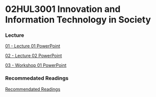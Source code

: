 # 02HUL3001 Innovation and Information Technology in Society

### Lecture

[01 - Lecture 01 PowerPoint](https://ctihe-my.sharepoint.com/:b:/g/personal/garrickho_tutor_hkct_edu_hk/EQtGEVTwbVlLgiVlqA02zRkBuRbR8ME1j-bPMBAg5qjfRw)

[02 - Lecture 02 PowerPoint]( https://ctihe-my.sharepoint.com/:b:/g/personal/garrickho_tutor_hkct_edu_hk/Ee2_MTZSkGdNkP1JbgVVyvYB6OffMFslyafcKZSf34Lv0Q )

[03 - Workshop 01 PowerPoint](https://ctihe-my.sharepoint.com/:b:/g/personal/garrickho_tutor_hkct_edu_hk/EeDS61TDDSdGuhw1oTOoKWEBUFpgNc7hlKkevMh74LwjYQ )



### Recommedated Readings

[Recommendated  Readings ](https://ctihe-my.sharepoint.com/:b:/g/personal/garrickho_tutor_hkct_edu_hk/EaM_BYC9hj5Os8kbhP_UBCsBu1nqo0l6VB7Oaq2iN645Uw?e=oNVuFT)

